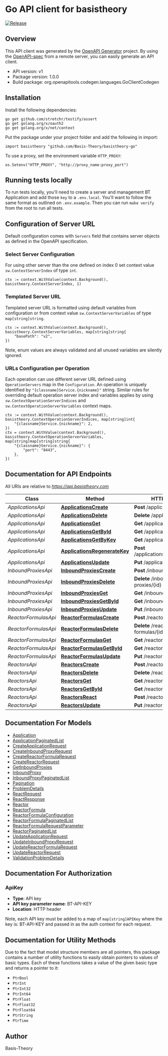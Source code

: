 # Go API client for basistheory

[![Release](https://github.com/Basis-Theory/basistheory-go/actions/workflows/release.yml/badge.svg)](https://github.com/Basis-Theory/basistheory-go/actions/workflows/release.yml)

## Overview
This API client was generated by the [OpenAPI Generator](https://openapi-generator.tech) project.  By using the [OpenAPI-spec](https://www.openapis.org/) from a remote server, you can easily generate an API client.

- API version: v1
- Package version: 1.0.0
- Build package: org.openapitools.codegen.languages.GoClientCodegen

## Installation

Install the following dependencies:

```shell
go get github.com/stretchr/testify/assert
go get golang.org/x/oauth2
go get golang.org/x/net/context
```

Put the package under your project folder and add the following in import:

```golang
import basistheory "github.com/Basis-Theory/basistheory-go"
```

To use a proxy, set the environment variable `HTTP_PROXY`:

```golang
os.Setenv("HTTP_PROXY", "http://proxy_name:proxy_port")
```

## Running tests locally

To run tests locally, you'll need to create a server and management BT Application and add those `key` to a `.env.local`.
You'll want to follow the same format as outlined on `.env.example`. Then you can run `make verify` from the root to run
all tests.

## Configuration of Server URL

Default configuration comes with `Servers` field that contains server objects as defined in the OpenAPI specification.

### Select Server Configuration

For using other server than the one defined on index 0 set context value `sw.ContextServerIndex` of type `int`.

```golang
ctx := context.WithValue(context.Background(), basistheory.ContextServerIndex, 1)
```

### Templated Server URL

Templated server URL is formatted using default variables from configuration or from context value `sw.ContextServerVariables` of type `map[string]string`.

```golang
ctx := context.WithValue(context.Background(), basistheory.ContextServerVariables, map[string]string{
	"basePath": "v2",
})
```

Note, enum values are always validated and all unused variables are silently ignored.

### URLs Configuration per Operation

Each operation can use different server URL defined using `OperationServers` map in the `Configuration`.
An operation is uniquely identified by `"{classname}Service.{nickname}"` string.
Similar rules for overriding default operation server index and variables applies by using `sw.ContextOperationServerIndices` and `sw.ContextOperationServerVariables` context maps.

```
ctx := context.WithValue(context.Background(), basistheory.ContextOperationServerIndices, map[string]int{
	"{classname}Service.{nickname}": 2,
})
ctx = context.WithValue(context.Background(), basistheory.ContextOperationServerVariables, map[string]map[string]string{
	"{classname}Service.{nickname}": {
		"port": "8443",
	},
})
```

## Documentation for API Endpoints

All URIs are relative to *https://api.basistheory.com*

Class | Method | HTTP request | Description
------------ | ------------- | ------------- | -------------
*ApplicationsApi* | [**ApplicationsCreate**](docs/ApplicationsApi.md#applicationscreate) | **Post** /applications | 
*ApplicationsApi* | [**ApplicationsDelete**](docs/ApplicationsApi.md#applicationsdelete) | **Delete** /applications/{id} | 
*ApplicationsApi* | [**ApplicationsGet**](docs/ApplicationsApi.md#applicationsget) | **Get** /applications | 
*ApplicationsApi* | [**ApplicationsGetById**](docs/ApplicationsApi.md#applicationsgetbyid) | **Get** /applications/{id} | 
*ApplicationsApi* | [**ApplicationsGetByKey**](docs/ApplicationsApi.md#applicationsgetbykey) | **Get** /applications/key | 
*ApplicationsApi* | [**ApplicationsRegenerateKey**](docs/ApplicationsApi.md#applicationsregeneratekey) | **Post** /applications/{id}/regenerate | 
*ApplicationsApi* | [**ApplicationsUpdate**](docs/ApplicationsApi.md#applicationsupdate) | **Put** /applications/{id} | 
*InboundProxiesApi* | [**InboundProxiesCreate**](docs/InboundProxiesApi.md#inboundproxiescreate) | **Post** /inbound-proxies | 
*InboundProxiesApi* | [**InboundProxiesDelete**](docs/InboundProxiesApi.md#inboundproxiesdelete) | **Delete** /inbound-proxies/{id} | 
*InboundProxiesApi* | [**InboundProxiesGet**](docs/InboundProxiesApi.md#inboundproxiesget) | **Get** /inbound-proxies | 
*InboundProxiesApi* | [**InboundProxiesGetById**](docs/InboundProxiesApi.md#inboundproxiesgetbyid) | **Get** /inbound-proxies/{id} | 
*InboundProxiesApi* | [**InboundProxiesUpdate**](docs/InboundProxiesApi.md#inboundproxiesupdate) | **Put** /inbound-proxies/{id} | 
*ReactorFormulasApi* | [**ReactorFormulasCreate**](docs/ReactorFormulasApi.md#reactorformulascreate) | **Post** /reactor-formulas | 
*ReactorFormulasApi* | [**ReactorFormulasDelete**](docs/ReactorFormulasApi.md#reactorformulasdelete) | **Delete** /reactor-formulas/{id} | 
*ReactorFormulasApi* | [**ReactorFormulasGet**](docs/ReactorFormulasApi.md#reactorformulasget) | **Get** /reactor-formulas | 
*ReactorFormulasApi* | [**ReactorFormulasGetById**](docs/ReactorFormulasApi.md#reactorformulasgetbyid) | **Get** /reactor-formulas/{id} | 
*ReactorFormulasApi* | [**ReactorFormulasUpdate**](docs/ReactorFormulasApi.md#reactorformulasupdate) | **Put** /reactor-formulas/{id} | 
*ReactorsApi* | [**ReactorsCreate**](docs/ReactorsApi.md#reactorscreate) | **Post** /reactors | 
*ReactorsApi* | [**ReactorsDelete**](docs/ReactorsApi.md#reactorsdelete) | **Delete** /reactors/{id} | 
*ReactorsApi* | [**ReactorsGet**](docs/ReactorsApi.md#reactorsget) | **Get** /reactors | 
*ReactorsApi* | [**ReactorsGetById**](docs/ReactorsApi.md#reactorsgetbyid) | **Get** /reactors/{id} | 
*ReactorsApi* | [**ReactorsReact**](docs/ReactorsApi.md#reactorsreact) | **Post** /reactors/{id}/react | 
*ReactorsApi* | [**ReactorsUpdate**](docs/ReactorsApi.md#reactorsupdate) | **Put** /reactors/{id} | 


## Documentation For Models

 - [Application](docs/Application.md)
 - [ApplicationPaginatedList](docs/ApplicationPaginatedList.md)
 - [CreateApplicationRequest](docs/CreateApplicationRequest.md)
 - [CreateInboundProxyRequest](docs/CreateInboundProxyRequest.md)
 - [CreateReactorFormulaRequest](docs/CreateReactorFormulaRequest.md)
 - [CreateReactorRequest](docs/CreateReactorRequest.md)
 - [GetInboundProxies](docs/GetInboundProxies.md)
 - [InboundProxy](docs/InboundProxy.md)
 - [InboundProxyPaginatedList](docs/InboundProxyPaginatedList.md)
 - [Pagination](docs/Pagination.md)
 - [ProblemDetails](docs/ProblemDetails.md)
 - [ReactRequest](docs/ReactRequest.md)
 - [ReactResponse](docs/ReactResponse.md)
 - [Reactor](docs/Reactor.md)
 - [ReactorFormula](docs/ReactorFormula.md)
 - [ReactorFormulaConfiguration](docs/ReactorFormulaConfiguration.md)
 - [ReactorFormulaPaginatedList](docs/ReactorFormulaPaginatedList.md)
 - [ReactorFormulaRequestParameter](docs/ReactorFormulaRequestParameter.md)
 - [ReactorPaginatedList](docs/ReactorPaginatedList.md)
 - [UpdateApplicationRequest](docs/UpdateApplicationRequest.md)
 - [UpdateInboundProxyRequest](docs/UpdateInboundProxyRequest.md)
 - [UpdateReactorFormulaRequest](docs/UpdateReactorFormulaRequest.md)
 - [UpdateReactorRequest](docs/UpdateReactorRequest.md)
 - [ValidationProblemDetails](docs/ValidationProblemDetails.md)


## Documentation For Authorization



### ApiKey

- **Type**: API key
- **API key parameter name**: BT-API-KEY
- **Location**: HTTP header

Note, each API key must be added to a map of `map[string]APIKey` where the key is: BT-API-KEY and passed in as the auth context for each request.


## Documentation for Utility Methods

Due to the fact that model structure members are all pointers, this package contains
a number of utility functions to easily obtain pointers to values of basic types.
Each of these functions takes a value of the given basic type and returns a pointer to it:

* `PtrBool`
* `PtrInt`
* `PtrInt32`
* `PtrInt64`
* `PtrFloat`
* `PtrFloat32`
* `PtrFloat64`
* `PtrString`
* `PtrTime`

## Author

Basis-Theory

